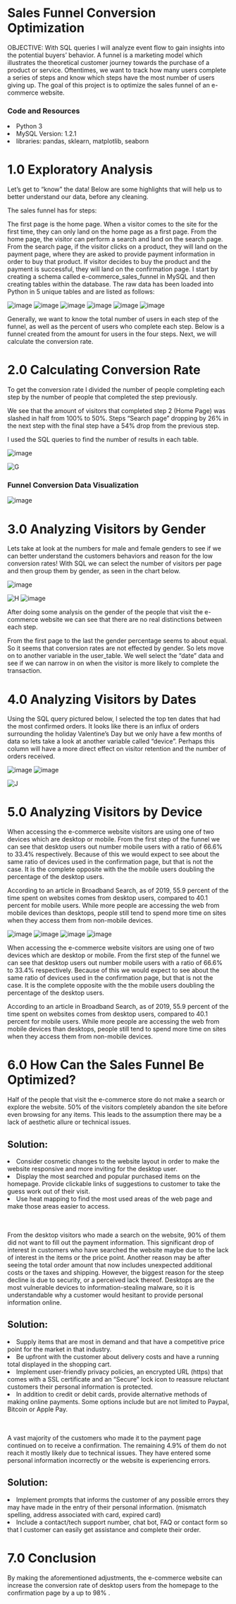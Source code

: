 # Sales Funnel Conversion Optimization
OBJECTIVE: With SQL queries I will analyze event flow to gain insights into the potential buyers’ behavior. A funnel is a marketing model which illustrates the theoretical customer journey towards the purchase of a product or service. Oftentimes, we want to track how many users complete a series of steps and know which steps have the most number of users giving up.  The goal of this project is to optimize the sales funnel of an e-commerce website.

### Code and Resources

<li>Python 3</li>
<li>MySQL Version: 1.2.1</li>
<li>libraries: pandas, sklearn, matplotlib, seaborn</li>




# 1.0 Exploratory Analysis
Let’s get to “know” the data! Below are some highlights that will help us to better understand our data, before any cleaning.

The sales funnel has for steps:

The first page is the home page. When a visitor comes to the site for the first time, they can only land on the home page as a first page.
From the home page, the visitor can perform a search and land on the search page.
From the search page, if the visitor clicks on a product, they will land on the payment page, where they are asked to provide payment information in order to buy that product.
If visitor decides to buy the product and the payment is successful, they will land on the confirmation page.
I start by creating a schema called e-commerce_sales_funnel in MySQL and then creating tables within the database. The raw data has been loaded into Python in 5 unique tables and are listed as follows:

![image](https://user-images.githubusercontent.com/46979334/124644416-df9c1000-de57-11eb-8bfc-a69393f503f2.png)
![image](https://user-images.githubusercontent.com/46979334/124644438-e4f95a80-de57-11eb-8bcb-3800397dc596.png)
![image](https://user-images.githubusercontent.com/46979334/124644451-e88ce180-de57-11eb-8bcb-a25011718b83.png)
![image](https://user-images.githubusercontent.com/46979334/124644977-7bc61700-de58-11eb-870f-e27bc426cdb8.png)
![image](https://user-images.githubusercontent.com/46979334/124644995-7ff23480-de58-11eb-9fe2-214385174ed0.png)
![image](https://user-images.githubusercontent.com/46979334/124645009-8680ac00-de58-11eb-8d1a-d1a5ced397cc.png)

Generally, we want to know the total number of users in each step of the funnel, as well as the percent of users who complete each step. Below is a funnel created from the amount for users in the four steps. Next, we will calculate the conversion rate. 

# 2.0 Calculating Conversion Rate
 To get the conversion rate I divided the number of people completing each step by the number of people that completed the step previously.

We see that the amount of visitors that completed step 2 (Home Page) was slashed in half from 100% to 50%. Steps “Search page” dropping by 26% in the next step with the final step have a 54% drop from the previous step.

I used the SQL queries to find the number of results in each table.

![image](https://user-images.githubusercontent.com/46979334/124645134-ae700f80-de58-11eb-9aa5-c0cb4a8ff402.png)

![G](https://user-images.githubusercontent.com/46979334/124645212-c6e02a00-de58-11eb-930f-f3cd3afac4d9.PNG)

<h3>Funnel Conversion Data Visualization</h3>

![image](https://user-images.githubusercontent.com/46979334/124646479-4f12ff00-de5a-11eb-8ffd-71969a51f63f.png)



# 3.0 Analyzing Visitors by Gender
Lets take at look at the numbers for male and female genders to see if we can better understand the customers behaviors and reason for the low conversion rates! With SQL we can select the number of visitors per page and then group them by gender, as seen in the chart below.

![image](https://user-images.githubusercontent.com/46979334/124645336-ef682400-de58-11eb-886e-1b0ef17f8d2c.png)

![H](https://user-images.githubusercontent.com/46979334/124645411-03138a80-de59-11eb-8691-15d44723ca70.PNG)
![image](https://user-images.githubusercontent.com/46979334/124645443-0d358900-de59-11eb-8690-8b203cd87ebc.png)

After doing some analysis on the gender of the people that visit the e-commerce website we can see that there are no real distinctions between each step.

From the first page to the last the gender percentage seems to about equal. So it seems that conversion rates are not effected by gender. So lets move on to another variable in the user_table. We well select the “date” data and see if we can narrow in on when the visitor is more likely to complete the transaction.

# 4.0 Analyzing Visitors by Dates
Using the SQL query pictured below, I selected the top ten dates that had the most confirmed orders. It looks like there is an influx of orders surrounding the holiday Valentine’s Day but we only have a few months of data so lets take a look at another variable called “device”. Perhaps this column will have a more direct effect on visitor retention and the number of orders received.

![image](https://user-images.githubusercontent.com/46979334/124645514-22aab300-de59-11eb-91aa-9a191b8513f0.png)
![image](https://user-images.githubusercontent.com/46979334/124645525-276f6700-de59-11eb-9b28-215034514a1b.png)

![J](https://user-images.githubusercontent.com/46979334/124645593-3bb36400-de59-11eb-891d-a630b8b52744.PNG)

# 5.0 Analyzing Visitors by Device
When accessing the e-commerce website visitors are using one of two devices which are desktop or mobile. From the first step of the funnel we can see that desktop users out number mobile users with a ratio of 66.6% to 33.4% respectively.  Because of this we would expect to see about the same ratio of devices used in the confirmation page, but that is not the case. It is the complete opposite with the the mobile users doubling the percentage of the desktop users.

According to an article in Broadband Search, as of 2019, 55.9 percent of the time spent on websites comes from desktop users, compared to 40.1 percent for mobile users. While more people are accessing the web from mobile devices than desktops, people still tend to spend more time on sites when they access them from non-mobile devices.

![image](https://user-images.githubusercontent.com/46979334/124645655-4e2d9d80-de59-11eb-8f0c-fa04c60247d4.png)
![image](https://user-images.githubusercontent.com/46979334/124645670-52f25180-de59-11eb-95f8-8d020da900dc.png)
![image](https://user-images.githubusercontent.com/46979334/124645688-58e83280-de59-11eb-9372-37376bea0b91.png)
![image](https://user-images.githubusercontent.com/46979334/124645715-600f4080-de59-11eb-913c-779a3602c0b4.png)

When accessing the e-commerce website visitors are using one of two devices which are desktop or mobile. From the first step of the funnel we can see that desktop users out number mobile users with a ratio of 66.6% to 33.4% respectively.  Because of this we would expect to see about the same ratio of devices used in the confirmation page, but that is not the case. It is the complete opposite with the the mobile users doubling the percentage of the desktop users.

According to an article in Broadband Search, as of 2019, 55.9 percent of the time spent on websites comes from desktop users, compared to 40.1 percent for mobile users. While more people are accessing the web from mobile devices than desktops, people still tend to spend more time on sites when they access them from non-mobile devices.

# 6.0 How Can the Sales Funnel Be Optimized?
Half of the people that visit the e-commerce store do not make a search or explore the website. 50% of the visitors completely abandon the site before even browsing for any items. This leads to the assumption there may be a lack of aesthetic allure or technical issues.

<h2>Solution:</h2>

<li>Consider cosmetic changes to the website layout in order to make the website responsive and more inviting for the desktop user.</li>
<li>Display the most searched and popular purchased items on the homepage. Provide clickable links of suggestions to customer to take the guess work out of their visit.</li>
<li>Use heat mapping to find the most used areas of the web page and make those areas easier to access.</li>
 
<br></br>
From the desktop visitors who made a search on the website, 90% of them did not want to fill out the payment information. This significant drop of interest in customers who have searched the website maybe due to the lack of interest in the items or the price point. Another reason may be after seeing the total order amount that now includes unexpected additional costs or the taxes and shipping. However, the biggest reason for the steep decline is due to security, or a perceived lack thereof. Desktops are the most vulnerable devices to information-stealing malware, so it is understandable why a customer would hesitant to provide personal information online.

<h2>Solution:</h2>

<li>Supply items that are most in demand and that have a competitive price point for the market in that industry.</li>
<li>Be upfront with the customer about delivery costs and have a running total displayed in the shopping cart.</li>
<li>Implement user-friendly privacy policies, an encrypted URL (https) that comes with a SSL certificate and an “Secure” lock icon to reassure reluctant customers their personal information is protected.</li>
<li>In addition to credit or debit cards, provide alternative methods of making online payments. Some options include but are not limited to Paypal, Bitcoin or Apple Pay.</li>
 
<br></br>
A vast majority of the customers who made it to the payment page continued on to receive a confirmation. The remaining  4.9% of them do not reach it mostly likely due to technical issues. They have entered some personal information incorrectly or the website is experiencing errors.

<h2>Solution:</h2>

<li>Implement prompts that informs the customer of any possible errors they may have made in the entry of their personal information. (mismatch spelling, address associated with card, expired card)</li>
<li>Include a contact/tech support number, chat bot, FAQ or contact form so that I customer can easily get assistance and complete their order.</li>

# 7.0 Conclusion
By making the aforementioned adjustments, the e-commerce website can increase the conversion rate of desktop users from the homepage to the confirmation page by a up to 98% .
